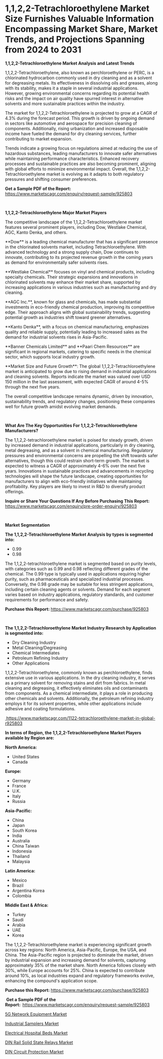<p><h1>1,1,2,2-Tetrachloroethylene Market Size Furnishes Valuable Information Encompassing Market Share, Market Trends, and Projections Spanning from 2024 to 2031</h1></p><p><strong>1,1,2,2-Tetrachloroethylene Market Analysis and Latest Trends</strong></p>
<p><p>1,1,2,2-Tetrachloroethylene, also known as perchloroethylene or PERC, is a chlorinated hydrocarbon commonly used in dry cleaning and as a solvent for degreasing metals. Its effectiveness in dissolving oils and greases, along with its stability, makes it a staple in several industrial applications. However, growing environmental concerns regarding its potential health risks and the impact on air quality have spurred interest in alternative solvents and more sustainable practices within the industry.</p><p>The market for 1,1,2,2-Tetrachloroethylene is projected to grow at a CAGR of 4.3% during the forecast period. This growth is driven by ongoing demand in sectors like automotive and aerospace for precision cleaning of components. Additionally, rising urbanization and increased disposable income have fueled the demand for dry cleaning services, further contributing to market expansion.</p><p>Trends indicate a growing focus on regulations aimed at reducing the use of hazardous substances, leading manufacturers to innovate safer alternatives while maintaining performance characteristics. Enhanced recovery processes and sustainable practices are also becoming prominent, aligning with global efforts to minimize environmental impact. Overall, the 1,1,2,2-Tetrachloroethylene market is evolving as it adapts to both regulatory pressures and shifting consumer preferences.</p></p>
<p><strong>Get a Sample PDF of the Report:&nbsp;</strong> <a href="https://www.marketscagr.com/enquiry/request-sample/925803?utm_campaign=1286&utm_medium=2&utm_source=Github&utm_content=ia&utm_term=02102024&utm_id=1122-tetrachloroethylene">https://www.marketscagr.com/enquiry/request-sample/925803</a></p>
<p>&nbsp;</p>
<p><strong>1,1,2,2-Tetrachloroethylene Major Market Players</strong></p>
<p><p>The competitive landscape of the 1,1,2,2-Tetrachloroethylene market features several prominent players, including Dow, Westlake Chemical, AGC, Kanto Denka, and others.</p><p>**Dow** is a leading chemical manufacturer that has a significant presence in the chlorinated solvents market, including Tetrachloroethylene. With advanced technology and a strong supply chain, Dow continues to innovate, contributing to its projected revenue growth in the coming years as demand for environmentally safer solvents rises.</p><p>**Westlake Chemical** focuses on vinyl and chemical products, including specialty chemicals. Their strategic expansions and innovations in chlorinated solvents may enhance their market share, supported by increasing applications in various industries such as manufacturing and dry cleaning.</p><p>**AGC Inc.**, known for glass and chemicals, has made substantial investments in eco-friendly chemical production, improving its competitive edge. Their approach aligns with global sustainability trends, suggesting potential growth as industries shift toward greener alternatives.</p><p>**Kanto Denka**, with a focus on chemical manufacturing, emphasizes quality and reliable supply, potentially leading to increased sales as the demand for industrial solvents rises in Asia-Pacific.</p><p>**Banner Chemicals Limited** and **Paari Chem Resources** are significant in regional markets, catering to specific needs in the chemical sector, which supports local industry growth.</p><p>**Market Size and Future Growth**: The global 1,1,2,2-Tetrachloroethylene market is anticipated to grow due to rising demand in industrial applications and cleaning solvents. Reports indicate the market was valued over USD 150 million in the last assessment, with expected CAGR of around 4-5% through the next five years.</p><p>The overall competitive landscape remains dynamic, driven by innovation, sustainability trends, and regulatory changes, positioning these companies well for future growth amidst evolving market demands.</p></p>
<p>&nbsp;</p>
<p><strong>What Are The Key Opportunities For 1,1,2,2-Tetrachloroethylene Manufacturers?</strong></p>
<p><p>The 1,1,2,2-tetrachloroethylene market is poised for steady growth, driven by increased demand in industrial applications, particularly in dry cleaning, metal degreasing, and as a solvent in chemical manufacturing. Regulatory pressures and environmental concerns are propelling the shift towards safer alternatives, though this could restrain short-term growth. The market is expected to witness a CAGR of approximately 4-6% over the next five years. Innovations in sustainable practices and advancements in recycling technologies will shape the future landscape, creating opportunities for manufacturers to align with eco-friendly initiatives while maintaining profitability. Key players are likely to invest in R&D to diversify product offerings.</p></p>
<p><strong>Inquire or Share Your Questions If Any Before Purchasing This Report:</strong> <a href="https://www.marketscagr.com/enquiry/pre-order-enquiry/925803?utm_campaign=1286&utm_medium=2&utm_source=Github&utm_content=ia&utm_term=02102024&utm_id=1122-tetrachloroethylene">https://www.marketscagr.com/enquiry/pre-order-enquiry/925803</a></p>
<p>&nbsp;</p>
<p><strong>Market Segmentation</strong></p>
<p><strong>The 1,1,2,2-Tetrachloroethylene Market Analysis by types is segmented into:</strong></p>
<p><ul><li>0.99</li><li>0.98</li></ul></p>
<p><p>The 1,1,2,2-tetrachloroethylene market is segmented based on purity levels, with categories such as 0.99 and 0.98 reflecting different grades of the chemical. The 0.99 type is typically used in applications requiring higher purity, such as pharmaceuticals and specialized industrial processes. Conversely, the 0.98 grade may be suitable for less stringent applications, including certain cleaning agents or solvents. Demand for each segment varies based on industry applications, regulatory standards, and customer requirements for performance and safety.</p></p>
<p><strong>Purchase this Report:&nbsp;</strong><a href="https://www.marketscagr.com/purchase/925803?utm_campaign=1286&utm_medium=2&utm_source=Github&utm_content=ia&utm_term=02102024&utm_id=1122-tetrachloroethylene">https://www.marketscagr.com/purchase/925803</a></p>
<p>&nbsp;</p>
<p><strong>The 1,1,2,2-Tetrachloroethylene Market Industry Research by Application is segmented into:</strong></p>
<p><ul><li>Dry Cleaning Industry</li><li>Metal Cleaning/Degreasing</li><li>Chemical Intermediates</li><li>Petroleum Refining Industry</li><li>Other Applications</li></ul></p>
<p><p>1,1,2,2-Tetrachloroethylene, commonly known as perchloroethylene, finds extensive use in various applications. In the dry cleaning industry, it serves as a primary solvent for removing stains and dirt from fabrics. In metal cleaning and degreasing, it effectively eliminates oils and contaminants from components. As a chemical intermediate, it plays a role in producing other chemicals and solvents. Additionally, the petroleum refining industry employs it for its solvent properties, while other applications include adhesive and coating formulations.</p></p>
<p><a href="https://www.marketscagr.com/1122-tetrachloroethylene-market-in-global-r925803?utm_campaign=1286&utm_medium=2&utm_source=Github&utm_content=ia&utm_term=02102024&utm_id=1122-tetrachloroethylene">&nbsp;https://www.marketscagr.com/1122-tetrachloroethylene-market-in-global-r925803</a></p>
<p><strong>In terms of Region, the 1,1,2,2-Tetrachloroethylene Market Players available by Region are:</strong></p>
<p>
    <p> <strong> North America: </strong>
        <ul>
            <li>United States</li>
            <li>Canada</li>
        </ul>
        </p> 
    <p> <strong> Europe: </strong>
        <ul>
            <li>Germany</li>
            <li>France</li>
            <li>U.K.</li>
            <li>Italy</li>
            <li>Russia</li>
        </ul>
        </p> 
    <p> <strong> Asia-Pacific: </strong>
        <ul>
            <li>China</li>
            <li>Japan</li>
            <li>South Korea</li>
            <li>India</li>
            <li>Australia</li>
            <li>China Taiwan</li>
            <li>Indonesia</li>
            <li>Thailand</li>
            <li>Malaysia</li>
        </ul>
        </p> 
    <p> <strong> Latin America: </strong>
        <ul>
            <li>Mexico</li>
            <li>Brazil</li>
            <li>Argentina Korea</li>
            <li>Colombia</li>
        </ul>
        </p> 
    <p> <strong> Middle East & Africa: </strong>
        <ul>
            <li>Turkey</li>
            <li>Saudi</li>
            <li>Arabia</li>
            <li>UAE</li>
            <li>Korea</li>
        </ul>
    </p>
    </p>
<p><p>The 1,1,2,2-Tetrachloroethylene market is experiencing significant growth across key regions: North America, Asia-Pacific, Europe, the USA, and China. The Asia-Pacific region is projected to dominate the market, driven by industrial expansion and increasing demand for solvents, capturing approximately 35% of the market share. North America follows closely with 30%, while Europe accounts for 25%. China is expected to contribute around 10%, as local industries expand and regulatory frameworks evolve, enhancing the compound's application scope.</p></p>
<p><strong>Purchase this Report: </strong><a href="https://www.marketscagr.com/purchase/925803?utm_campaign=1286&utm_medium=2&utm_source=Github&utm_content=ia&utm_term=02102024&utm_id=1122-tetrachloroethylene">https://www.marketscagr.com/purchase/925803</a></p>
<p>&nbsp;<strong>Get a Sample PDF of the Report:&nbsp;&nbsp;</strong><a href="https://www.marketscagr.com/enquiry/request-sample/925803?utm_campaign=1286&utm_medium=2&utm_source=Github&utm_content=ia&utm_term=02102024&utm_id=1122-tetrachloroethylene">https://www.marketscagr.com/enquiry/request-sample/925803</a></p>
<p><strong></strong></p>
<p><p><a href="https://www.linkedin.com/pulse/insights-5g-network-equipment-market-size-which-expanding-132-2xdnf?utm_campaign=1286&utm_medium=2&utm_source=Github&utm_content=ia&utm_term=02102024&utm_id=1122-tetrachloroethylene">5G Network Equipment Market</a></p><p><a href="https://www.linkedin.com/pulse/navigating-industrial-samplers-market-expert-analysis-forecast-sgije?utm_campaign=1286&utm_medium=2&utm_source=Github&utm_content=ia&utm_term=02102024&utm_id=1122-tetrachloroethylene">Industrial Samplers Market</a></p><p><a href="https://www.linkedin.com/pulse/market-insights-global-electrical-hospital-beds-forecast-innovation-vr4cf?utm_campaign=1286&utm_medium=2&utm_source=Github&utm_content=ia&utm_term=02102024&utm_id=1122-tetrachloroethylene">Electrical Hospital Beds Market</a></p><p><a href="https://issuu.com/reportprime-2/docs/din-rail-solid-state-relays-market-_d99f88b0ba03f1?utm_campaign=1286&utm_medium=2&utm_source=Github&utm_content=ia&utm_term=02102024&utm_id=1122-tetrachloroethylene">DIN Rail Solid State Relays Market</a></p><p><a href="https://issuu.com/reportprime-2/docs/din-circuit-protection-market-size-_ae41976b5a4a4c?utm_campaign=1286&utm_medium=2&utm_source=Github&utm_content=ia&utm_term=02102024&utm_id=1122-tetrachloroethylene">DIN Circuit Protection Market</a></p></p>
